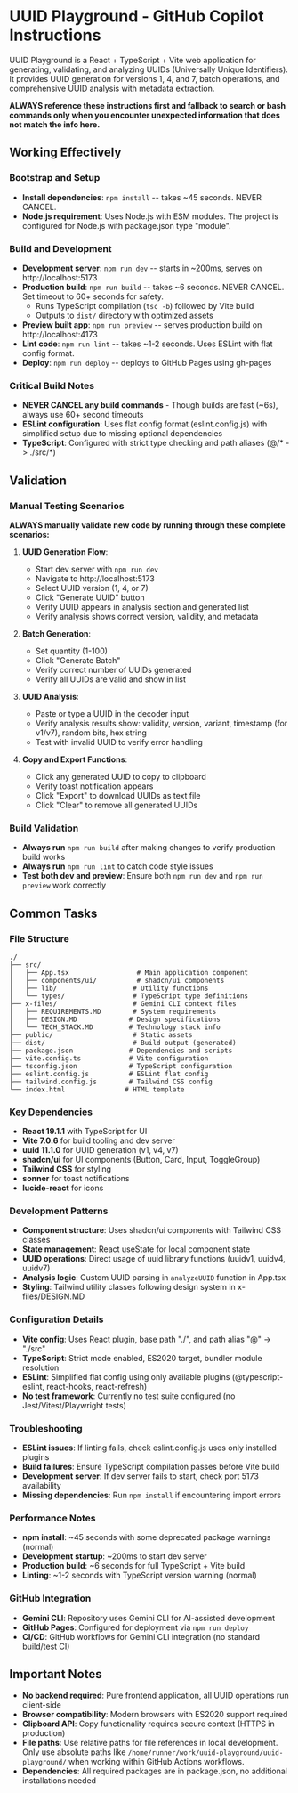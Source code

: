 # UUID Playground - GitHub Copilot Instructions

UUID Playground is a React + TypeScript + Vite web application for generating, validating, and analyzing UUIDs (Universally Unique Identifiers). It provides UUID generation for versions 1, 4, and 7, batch operations, and comprehensive UUID analysis with metadata extraction.

**ALWAYS reference these instructions first and fallback to search or bash commands only when you encounter unexpected information that does not match the info here.**

## Working Effectively

### Bootstrap and Setup
- **Install dependencies**: `npm install` -- takes ~45 seconds. NEVER CANCEL.
- **Node.js requirement**: Uses Node.js with ESM modules. The project is configured for Node.js with package.json type "module".

### Build and Development
- **Development server**: `npm run dev` -- starts in ~200ms, serves on http://localhost:5173
- **Production build**: `npm run build` -- takes ~6 seconds. NEVER CANCEL. Set timeout to 60+ seconds for safety.
  - Runs TypeScript compilation (`tsc -b`) followed by Vite build
  - Outputs to `dist/` directory with optimized assets
- **Preview built app**: `npm run preview` -- serves production build on http://localhost:4173
- **Lint code**: `npm run lint` -- takes ~1-2 seconds. Uses ESLint with flat config format.
- **Deploy**: `npm run deploy` -- deploys to GitHub Pages using gh-pages

### Critical Build Notes
- **NEVER CANCEL any build commands** - Though builds are fast (~6s), always use 60+ second timeouts
- **ESLint configuration**: Uses flat config format (eslint.config.js) with simplified setup due to missing optional dependencies
- **TypeScript**: Configured with strict type checking and path aliases (@/* -> ./src/*)

## Validation

### Manual Testing Scenarios
**ALWAYS manually validate new code by running through these complete scenarios:**

1. **UUID Generation Flow**:
   - Start dev server with `npm run dev`
   - Navigate to http://localhost:5173
   - Select UUID version (1, 4, or 7)
   - Click "Generate UUID" button
   - Verify UUID appears in analysis section and generated list
   - Verify analysis shows correct version, validity, and metadata

2. **Batch Generation**:
   - Set quantity (1-100)
   - Click "Generate Batch"
   - Verify correct number of UUIDs generated
   - Verify all UUIDs are valid and show in list

3. **UUID Analysis**:
   - Paste or type a UUID in the decoder input
   - Verify analysis results show: validity, version, variant, timestamp (for v1/v7), random bits, hex string
   - Test with invalid UUID to verify error handling

4. **Copy and Export Functions**:
   - Click any generated UUID to copy to clipboard
   - Verify toast notification appears
   - Click "Export" to download UUIDs as text file
   - Click "Clear" to remove all generated UUIDs

### Build Validation
- **Always run** `npm run build` after making changes to verify production build works
- **Always run** `npm run lint` to catch code style issues
- **Test both dev and preview**: Ensure both `npm run dev` and `npm run preview` work correctly

## Common Tasks

### File Structure
```
./
├── src/
│   ├── App.tsx                 # Main application component
│   ├── components/ui/          # shadcn/ui components
│   ├── lib/                   # Utility functions
│   └── types/                 # TypeScript type definitions
├── x-files/                   # Gemini CLI context files
│   ├── REQUIREMENTS.MD        # System requirements
│   ├── DESIGN.MD             # Design specifications
│   └── TECH_STACK.MD         # Technology stack info
├── public/                    # Static assets
├── dist/                      # Build output (generated)
├── package.json              # Dependencies and scripts
├── vite.config.ts            # Vite configuration
├── tsconfig.json             # TypeScript configuration
├── eslint.config.js          # ESLint flat config
├── tailwind.config.js        # Tailwind CSS config
└── index.html               # HTML template
```

### Key Dependencies
- **React 19.1.1** with TypeScript for UI
- **Vite 7.0.6** for build tooling and dev server
- **uuid 11.1.0** for UUID generation (v1, v4, v7)
- **shadcn/ui** for UI components (Button, Card, Input, ToggleGroup)
- **Tailwind CSS** for styling
- **sonner** for toast notifications
- **lucide-react** for icons

### Development Patterns
- **Component structure**: Uses shadcn/ui components with Tailwind CSS classes
- **State management**: React useState for local component state
- **UUID operations**: Direct usage of uuid library functions (uuidv1, uuidv4, uuidv7)
- **Analysis logic**: Custom UUID parsing in `analyzeUUID` function in App.tsx
- **Styling**: Tailwind utility classes following design system in x-files/DESIGN.MD

### Configuration Details
- **Vite config**: Uses React plugin, base path "./", and path alias "@" -> "./src"
- **TypeScript**: Strict mode enabled, ES2020 target, bundler module resolution
- **ESLint**: Simplified flat config using only available plugins (@typescript-eslint, react-hooks, react-refresh)
- **No test framework**: Currently no test suite configured (no Jest/Vitest/Playwright tests)

### Troubleshooting
- **ESLint issues**: If linting fails, check eslint.config.js uses only installed plugins
- **Build failures**: Ensure TypeScript compilation passes before Vite build
- **Development server**: If dev server fails to start, check port 5173 availability
- **Missing dependencies**: Run `npm install` if encountering import errors

### Performance Notes
- **npm install**: ~45 seconds with some deprecated package warnings (normal)
- **Development startup**: ~200ms to start dev server
- **Production build**: ~6 seconds for full TypeScript + Vite build
- **Linting**: ~1-2 seconds with TypeScript version warning (normal)

### GitHub Integration
- **Gemini CLI**: Repository uses Gemini CLI for AI-assisted development
- **GitHub Pages**: Configured for deployment via `npm run deploy`
- **CI/CD**: GitHub workflows for Gemini CLI integration (no standard build/test CI)

## Important Notes

- **No backend required**: Pure frontend application, all UUID operations run client-side
- **Browser compatibility**: Modern browsers with ES2020 support required
- **Clipboard API**: Copy functionality requires secure context (HTTPS in production)
- **File paths**: Use relative paths for file references in local development. Only use absolute paths like `/home/runner/work/uuid-playground/uuid-playground/` when working within GitHub Actions workflows.
- **Dependencies**: All required packages are in package.json, no additional installations needed